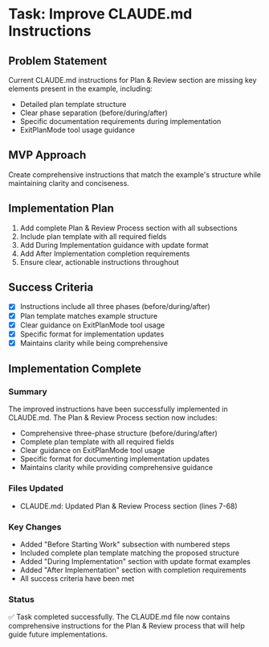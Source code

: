 # Task: Improve CLAUDE.md Instructions

## Problem Statement
Current CLAUDE.md instructions for Plan & Review section are missing key elements present in the example, including:
- Detailed plan template structure
- Clear phase separation (before/during/after)
- Specific documentation requirements during implementation
- ExitPlanMode tool usage guidance

## MVP Approach
Create comprehensive instructions that match the example's structure while maintaining clarity and conciseness.

## Implementation Plan
1. Add complete Plan & Review Process section with all subsections
2. Include plan template with all required fields
3. Add During Implementation guidance with update format
4. Add After Implementation completion requirements
5. Ensure clear, actionable instructions throughout

## Success Criteria
- [x] Instructions include all three phases (before/during/after)
- [x] Plan template matches example structure
- [x] Clear guidance on ExitPlanMode tool usage
- [x] Specific format for implementation updates
- [x] Maintains clarity while being comprehensive

## Implementation Complete

### Summary
The improved instructions have been successfully implemented in CLAUDE.md. The Plan & Review Process section now includes:
- Comprehensive three-phase structure (before/during/after)
- Complete plan template with all required fields
- Clear guidance on ExitPlanMode tool usage
- Specific format for documenting implementation updates
- Maintains clarity while providing comprehensive guidance

### Files Updated
- CLAUDE.md: Updated Plan & Review Process section (lines 7-68)

### Key Changes
- Added "Before Starting Work" subsection with numbered steps
- Included complete plan template matching the proposed structure
- Added "During Implementation" section with update format examples
- Added "After Implementation" section with completion requirements
- All success criteria have been met

### Status
✅ Task completed successfully. The CLAUDE.md file now contains comprehensive instructions for the Plan & Review process that will help guide future implementations.